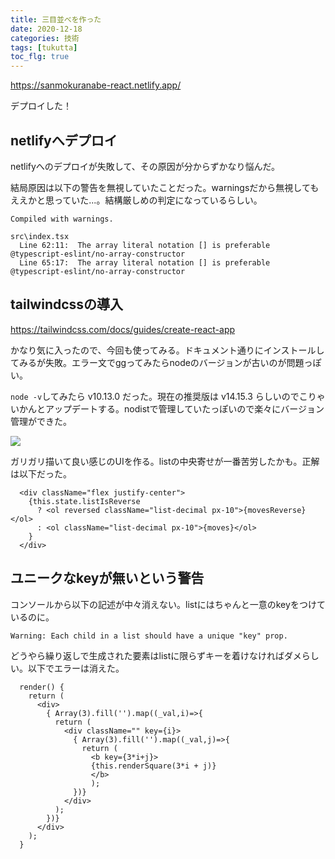```yaml
---
title: 三目並べを作った
date: 2020-12-18
categories: 技術
tags: [tukutta]
toc_flg: true
---
```



https://sanmokuranabe-react.netlify.app/

デプロイした！


## netlifyへデプロイ

netlifyへのデプロイが失敗して、その原因が分からずかなり悩んだ。

結局原因は以下の警告を無視していたことだった。warningsだから無視してもええかと思っていた...。結構厳しめの判定になっているらしい。

~~~
Compiled with warnings.

src\index.tsx
  Line 62:11:  The array literal notation [] is preferable  @typescript-eslint/no-array-constructor 
  Line 65:17:  The array literal notation [] is preferable  @typescript-eslint/no-array-constructor 
~~~

## tailwindcssの導入

https://tailwindcss.com/docs/guides/create-react-app

かなり気に入ったので、今回も使ってみる。ドキュメント通りにインストールしてみるが失敗。エラー文でggってみたらnodeのバージョンが古いのが問題っぽい。

`node -v`してみたら v10.13.0 だった。現在の推奨版は v14.15.3 らしいのでこりゃいかんとアップデートする。nodistで管理していたっぽいので楽々にバージョン管理ができた。


![](https://firebasestorage.googleapis.com/v0/b/hukurouo.appspot.com/o/images%2Frapture_20201218231036.png?alt=media&token=929c391a-0840-490f-bf09-fdbf717f68ce)


ガリガリ描いて良い感じのUIを作る。listの中央寄せが一番苦労したかも。正解は以下だった。

~~~ts{}[]
  <div className="flex justify-center">
    {this.state.listIsReverse
      ? <ol reversed className="list-decimal px-10">{movesReverse}</ol>
      : <ol className="list-decimal px-10">{moves}</ol>
    }
  </div>
~~~

## ユニークなkeyが無いという警告

コンソールから以下の記述が中々消えない。listにはちゃんと一意のkeyをつけているのに。

`Warning: Each child in a list should have a unique "key" prop.`

どうやら繰り返しで生成された要素はlistに限らずキーを着けなければダメらしい。以下でエラーは消えた。

~~~ts{}[]
  render() {
    return (
      <div>
        { Array(3).fill('').map((_val,i)=>{
          return (
            <div className="" key={i}>
              { Array(3).fill('').map((_val,j)=>{
                return (
                  <b key={3*i+j}>
                  {this.renderSquare(3*i + j)}
                  </b>
                  );
              })}
            </div>
          );
        })}
      </div>
    );
  }
~~~